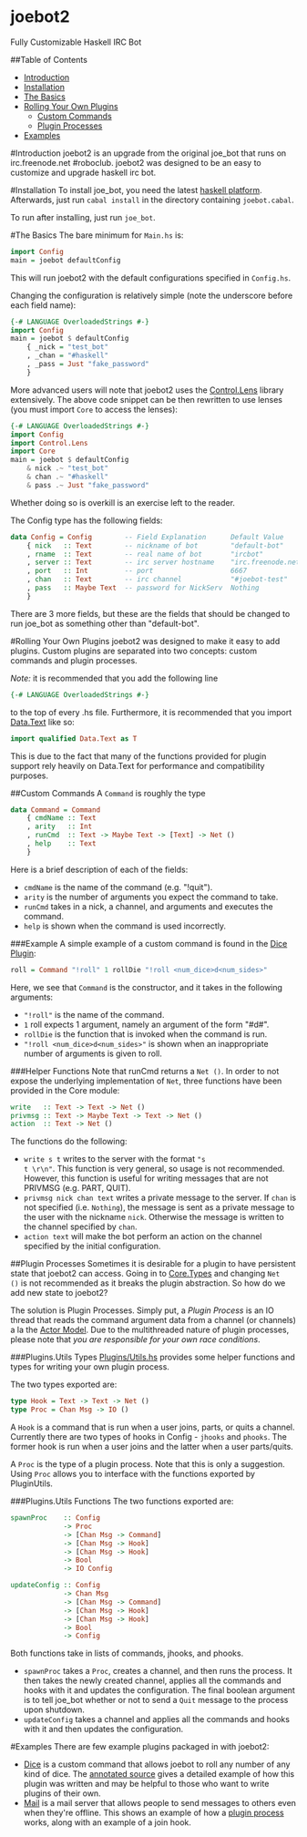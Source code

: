 joebot2
=======

Fully Customizable Haskell IRC Bot

##Table of Contents
+ [Introduction](#introduction)
+ [Installation](#installation)
+ [The Basics](#the-basics)
+ [Rolling Your Own Plugins](#rolling-your-own-plugins)
    + [Custom Commands](#custom-commands)
    + [Plugin Processes](#plugin-processes)
+ [Examples](#examples)

#Introduction
joebot2 is an upgrade from the original joe\_bot that runs on irc.freenode.net #roboclub.
joebot2 was designed to be an easy to customize and upgrade haskell irc bot.

#Installation
To install joe\_bot, you need the latest [haskell platform](http://www.haskell.org).
Afterwards, just run <code>cabal install</code> in the directory containing
<code>joebot.cabal</code>.

To run after installing, just run <code>joe\_bot</code>.

#The Basics
The bare minimum for <code>Main.hs</code> is:
```haskell
import Config
main = joebot defaultConfig
```
This will run joebot2 with the default configurations specified in <code>Config.hs</code>.

Changing the configuration is relatively simple (note the underscore before each field name):
```haskell
{-# LANGUAGE OverloadedStrings #-}
import Config
main = joebot $ defaultConfig
    { _nick = "test_bot"
    , _chan = "#haskell"
    , _pass = Just "fake_password"
    }
```

More advanced users will note that joebot2 uses the 
[Control.Lens](https://github.com/ekmett/lens#lens-lenses-folds-and-traversals)
library extensively. The above code snippet can be then rewritten to use lenses
(you must import <code>Core</code> to access the lenses):
```haskell
{-# LANGUAGE OverloadedStrings #-}
import Config
import Control.Lens
import Core
main = joebot $ defaultConfig 
    & nick .~ "test_bot"
    & chan .~ "#haskell"
    & pass .~ Just "fake_password"
```
Whether doing so is overkill is an exercise left to the reader.

The Config type has the following fields:
```haskell
data Config = Config        -- Field Explanation      Default Value
    { nick   :: Text        -- nickname of bot        "default-bot"
    , rname  :: Text        -- real name of bot       "ircbot" 
    , server :: Text        -- irc server hostname    "irc.freenode.net"
    , port   :: Int         -- port                   6667
    , chan   :: Text        -- irc channel            "#joebot-test"
    , pass   :: Maybe Text  -- password for NickServ  Nothing
    }
```
There are 3 more fields, but these are the fields that should be
changed to run joe\_bot as something other than "default-bot".

#Rolling Your Own Plugins
joebot2 was designed to make it easy to add plugins. Custom plugins are separated into
two concepts: custom commands and plugin processes.

*Note:* it is recommended that you add the following line
```haskell
{-# LANGUAGE OverloadedStrings #-}
```
to the top of every .hs file. Furthermore, it is recommended that you
import [Data.Text](http://hackage.haskell.org/packages/archive/text/0.11.3.1/doc/html/Data-Text.html) 
like so:
```haskell
import qualified Data.Text as T
```
This is due to the fact that many of the functions provided for plugin support
rely heavily on Data.Text for performance and compatibility purposes.

##Custom Commands
A <code>Command</code> is roughly the type
```haskell
data Command = Command
    { cmdName :: Text
    , arity   :: Int
    , runCmd  :: Text -> Maybe Text -> [Text] -> Net ()
    , help    :: Text
    }
```
Here is a brief description of each of the fields:
- <code>cmdName</code> is the name of the command (e.g. "!quit").
- <code>arity</code> is the number of arguments you expect the command to take.
- <code>runCmd</code> takes in a nick, a channel, and arguments and executes the command.
- <code>help</code> is shown when the command is used incorrectly.

###Example
A simple example of a custom command is found in the 
[Dice Plugin](http://joeschmo.github.io/joebot2/Plugins/Roll.html):
```haskell
roll = Command "!roll" 1 rollDie "!roll <num_dice>d<num_sides>"
```
Here, we see that <code>Command</code> is the constructor, and it takes in the
following arguments:
- <code>"!roll"</code> is the name of the command.
- <code>1</code> roll expects 1 argument, namely an argument of the form "#d#".
- <code>rollDie</code> is the function that is invoked when the command is run.
- <code>"!roll <num_dice>d<num_sides>"</code> is shown when an inappropriate number of arguments
is given to roll.

###Helper Functions
Note that runCmd returns a <code>Net ()</code>. In order to not expose the underlying
implementation of <code>Net</code>, three functions have been provided in 
the <core>Core</core> module:
```haskell
write   :: Text -> Text -> Net ()
privmsg :: Text -> Maybe Text -> Text -> Net ()
action  :: Text -> Net ()
```
The functions do the following:
- <code>write s t</code> writes to the server with the format <code>"s t \r\n"</code>. This
function is very general, so usage is not recommended. However, this function is useful for writing
messages that are not PRIVMSG (e.g. PART, QUIT).
- <code>privmsg nick chan text</code> writes a private message to the server. If <code>chan</code> is not specified
(i.e. <code>Nothing</code>), the message is sent as a private message to the user with the nickname 
<code>nick</code>. Otherwise the message is written to the channel specified by <code>chan</code>.
- <code>action text</code> will make the bot perform an action on the channel specified by the initial
configuration.

##Plugin Processes
Sometimes it is desirable for a plugin to have persistent state that joebot2 can access.
Going in to [Core.Types](src/Joebot/Core/Types.hs)
and changing <code>Net ()</code> is not recommended as it breaks the plugin
abstraction. So how do we add new state to joebot2?

The solution is Plugin Processes. Simply put, a *Plugin Process* is an IO thread that reads the command
argument data from a channel (or channels) a la the
[Actor Model](http://en.wikipedia.org/wiki/Actor_model).
Due to the multithreaded nature of plugin processes, please note that
*you are responsible for your own race conditions*.

###Plugins.Utils Types
[Plugins/Utils.hs](src/Plugins/Utils.hs)
provides some helper functions and types for writing your own plugin process.

The two types exported are:
```haskell
type Hook = Text -> Text -> Net ()
type Proc = Chan Msg -> IO ()
```
A <code>Hook</code> is a command that is run when a user joins, parts, or quits a channel. Currently
there are two types of hooks in Config - <code>jhooks</code> and <code>phooks</code>. The former hook is
run when a user joins and the latter when a user parts/quits.

A <code>Proc</code> is the type of a plugin process. Note that this is only a suggestion. Using
<code>Proc</code> allows you to interface with the functions exported by PluginUtils.

###Plugins.Utils Functions
The two functions exported are:
```haskell
spawnProc    :: Config 
             -> Proc 
             -> [Chan Msg -> Command] 
             -> [Chan Msg -> Hook] 
             -> [Chan Msg -> Hook] 
             -> Bool
             -> IO Config

updateConfig :: Config 
             -> Chan Msg
             -> [Chan Msg -> Command] 
             -> [Chan Msg -> Hook] 
             -> [Chan Msg -> Hook] 
             -> Bool
             -> Config
```
Both functions take in lists of commands, jhooks, and phooks.
- <code>spawnProc</code> takes a <code>Proc</code>, creates a channel, and then runs the
process. It then takes the newly created channel, applies all the commands and hooks 
with it and updates the configuration. The final boolean argument is to tell joe_bot whether
or not to send a <code>Quit</code> message to the process upon shutdown.
- <code>updateConfig</code> takes a channel and applies all the commands and hooks with it
and then updates the configuration.

#Examples
There are few example plugins packaged in with joebot2:
- [Dice](src/Joebot/Plugins/Dice/Roll.hs) is a custom command that allows joebot to roll
any number of any kind of dice. The [annotated source](http://joeschmo.github.io/joebot2/Plugins/Roll.html)
gives a detailed example of how this plugin was written and may be helpful to those
who want to write plugins of their own.
- [Mail](src/Joebot/Plugins/Mail) is a mail server that allows people to send messages to
others even when they're offline. This shows an example of how a 
[plugin process](#plugin-processes) works, along with an example of a join hook.

